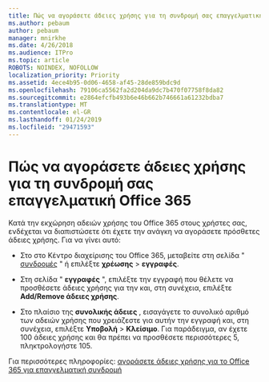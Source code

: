 ```yaml
---
title: Πώς να αγοράσετε άδειες χρήσης για τη συνδρομή σας επαγγελματική Office 365
ms.author: pebaum
author: pebaum
manager: mnirkhe
ms.date: 4/26/2018
ms.audience: ITPro
ms.topic: article
ROBOTS: NOINDEX, NOFOLLOW
localization_priority: Priority
ms.assetid: 4ece4b95-0d06-4658-af45-28de859bdc9d
ms.openlocfilehash: 79106ca5562fa2d204da9dc7b470f07758f8da82
ms.sourcegitcommit: e2864efcfb493b6e46b662b746661a61232bdba7
ms.translationtype: MT
ms.contentlocale: el-GR
ms.lasthandoff: 01/24/2019
ms.locfileid: "29471593"
---
```

# <a name="how-to-buy-licenses-for-your-office-365-business-subscription"></a>Πώς να αγοράσετε άδειες χρήσης για τη συνδρομή σας επαγγελματική Office 365

Κατά την εκχώρηση αδειών χρήσης του Office 365 στους χρήστες σας, ενδέχεται να διαπιστώσετε ότι έχετε την ανάγκη να αγοράσετε πρόσθετες άδειες χρήσης. Για να γίνει αυτό:
  
- Στο στο Κέντρο διαχείρισης του Office 365, μεταβείτε στη σελίδα " [συνδρομές]( https://go.microsoft.com/fwlink/p/?linkid=842054) " ή επιλέξτε **χρέωσης** \> **εγγραφές**.
    
- Στη σελίδα " **εγγραφές** ", επιλέξτε την εγγραφή που θέλετε να προσθέσετε άδειες χρήσης για την και, στη συνέχεια, επιλέξτε **Add/Remove άδειες χρήσης**.
    
- Στο πλαίσιο της **συνολικής άδειες** , εισαγάγετε το συνολικό αριθμό των αδειών χρήσης που χρειάζεστε για αυτήν την εγγραφή και, στη συνέχεια, επιλέξτε **Υποβολή** \> **Κλείσιμο**. Για παράδειγμα, αν έχετε 100 άδειες χρήσης και θα πρέπει να προσθέσετε περισσότερες 5, πληκτρολογήστε 105.
    
Για περισσότερες πληροφορίες: [αγοράσετε άδειες χρήσης για το Office 365 για επαγγελματική συνδρομή](https://support.office.com/article/36081d8d-b3fa-4948-8c34-e217bba825e1)
  

